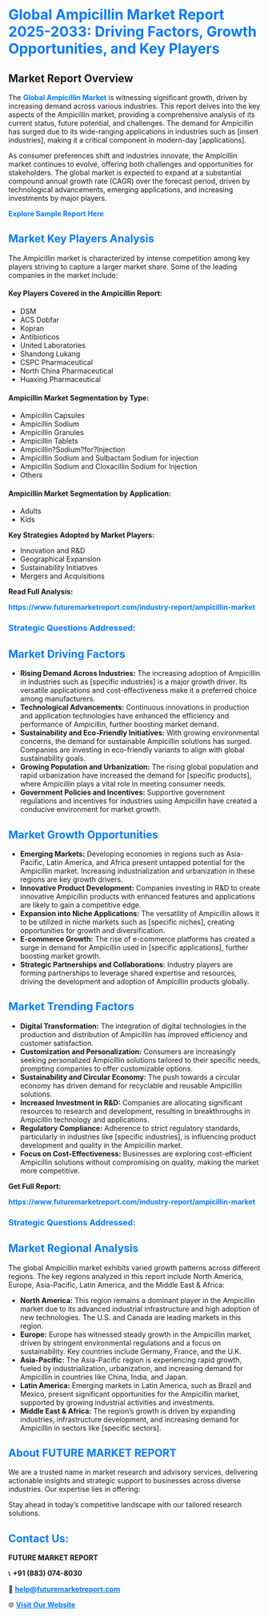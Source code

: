 <h1 style="color: #007BFF;">Global Ampicillin Market Report 2025-2033: Driving Factors, Growth Opportunities, and Key Players</h1>

<section id="overview">
<h2>Market Report Overview</h2>
<p>The <a href="https://www.futuremarketreport.com/industry-report/ampicillin-market" style="color: #007BFF; text-decoration: none;"><strong>Global Ampicillin Market</strong></a> is witnessing significant growth, driven by increasing demand across various industries. This report delves into the key aspects of the Ampicillin market, providing a comprehensive analysis of its current status, future potential, and challenges. The demand for Ampicillin has surged due to its wide-ranging applications in industries such as [insert industries], making it a critical component in modern-day [applications].</p>
<p>As consumer preferences shift and industries innovate, the Ampicillin market continues to evolve, offering both challenges and opportunities for stakeholders. The global market is expected to expand at a substantial compound annual growth rate (CAGR) over the forecast period, driven by technological advancements, emerging applications, and increasing investments by major players.</p>
</section>

<section id="overview">
<p><a href="https://www.futuremarketreport.com/request-sample/reportId=80201" style="color: #007BFF; text-decoration: none;"><strong>Explore Sample Report Here</strong></a></p>
</section>

<section id="key-players">
<h2 style="color: #007BFF;">Market Key Players Analysis</h2>
<p>The Ampicillin market is characterized by intense competition among key players striving to capture a larger market share. Some of the leading companies in the market include:</p>
<h4>Key Players Covered in the Ampicillin Report:</h4>
<ul><li>DSM</li><li>ACS Dobfar</li><li>Kopran</li><li>Antibioticos</li><li>United Laboratories</li><li>Shandong Lukang</li><li>CSPC Pharmaceutical</li><li>North China Pharmaceutical</li><li>Huaxing Pharmaceutical</li></ul>
<h4>Ampicillin Market Segmentation by Type:</h4>
<ul><li>Ampicillin Capsules</li><li>Ampicillin Sodium</li><li>Ampicillin Granules</li><li>Ampicillin Tablets</li><li>Ampicillin?Sodium?for?Injection</li><li>Ampicillin Sodium and Sulbactam Sodium for injection</li><li>Ampicillin Sodium and Cloxacillin Sodium for Injection</li><li>Others</li></ul>

<h4>Ampicillin Market Segmentation by Application:</h4>
<ul><li>Adults</li><li>Kids</li></ul>
<p><strong>Key Strategies Adopted by Market Players:</strong></p>
<ul>
<li>Innovation and R&D</li>
<li>Geographical Expansion</li>
<li>Sustainability Initiatives</li>
<li>Mergers and Acquisitions</li>
</ul>
</section>

<section>
<p><strong>Read Full Analysis: </strong></p><a href="https://www.futuremarketreport.com/industry-report/ampicillin-market" style="color: #007BFF; text-decoration: none;"><strong>https://www.futuremarketreport.com/industry-report/ampicillin-market</strong></a>
<h3 style="color: #007BFF;">Strategic Questions Addressed:</h3>
</section>

<section id="driving-factors">
<h2 style="color: #007BFF;">Market Driving Factors</h2>
<ul>
<li><strong>Rising Demand Across Industries:</strong> The increasing adoption of Ampicillin in industries such as [specific industries] is a major growth driver. Its versatile applications and cost-effectiveness make it a preferred choice among manufacturers.</li>
<li><strong>Technological Advancements:</strong> Continuous innovations in production and application technologies have enhanced the efficiency and performance of Ampicillin, further boosting market demand.</li>
<li><strong>Sustainability and Eco-Friendly Initiatives:</strong> With growing environmental concerns, the demand for sustainable Ampicillin solutions has surged. Companies are investing in eco-friendly variants to align with global sustainability goals.</li>
<li><strong>Growing Population and Urbanization:</strong> The rising global population and rapid urbanization have increased the demand for [specific products], where Ampicillin plays a vital role in meeting consumer needs.</li>
<li><strong>Government Policies and Incentives:</strong> Supportive government regulations and incentives for industries using Ampicillin have created a conducive environment for market growth.</li>
</ul>
</section>

<section id="growth-opportunities">
<h2 style="color: #007BFF;">Market Growth Opportunities</h2>
<ul>
<li><strong>Emerging Markets:</strong> Developing economies in regions such as Asia-Pacific, Latin America, and Africa present untapped potential for the Ampicillin market. Increasing industrialization and urbanization in these regions are key growth drivers.</li>
<li><strong>Innovative Product Development:</strong> Companies investing in R&D to create innovative Ampicillin products with enhanced features and applications are likely to gain a competitive edge.</li>
<li><strong>Expansion into Niche Applications:</strong> The versatility of Ampicillin allows it to be utilized in niche markets such as [specific niches], creating opportunities for growth and diversification.</li>
<li><strong>E-commerce Growth:</strong> The rise of e-commerce platforms has created a surge in demand for Ampicillin used in [specific applications], further boosting market growth.</li>
<li><strong>Strategic Partnerships and Collaborations:</strong> Industry players are forming partnerships to leverage shared expertise and resources, driving the development and adoption of Ampicillin products globally.</li>
</ul>
</section>

<section id="trending-factors">
<h2 style="color: #007BFF;">Market Trending Factors</h2>
<ul>
<li><strong>Digital Transformation:</strong> The integration of digital technologies in the production and distribution of Ampicillin has improved efficiency and customer satisfaction.</li>
<li><strong>Customization and Personalization:</strong> Consumers are increasingly seeking personalized Ampicillin solutions tailored to their specific needs, prompting companies to offer customizable options.</li>
<li><strong>Sustainability and Circular Economy:</strong> The push towards a circular economy has driven demand for recyclable and reusable Ampicillin solutions.</li>
<li><strong>Increased Investment in R&D:</strong> Companies are allocating significant resources to research and development, resulting in breakthroughs in Ampicillin technology and applications.</li>
<li><strong>Regulatory Compliance:</strong> Adherence to strict regulatory standards, particularly in industries like [specific industries], is influencing product development and quality in the Ampicillin market.</li>
<li><strong>Focus on Cost-Effectiveness:</strong> Businesses are exploring cost-efficient Ampicillin solutions without compromising on quality, making the market more competitive.</li>
</ul>
</section>

<section>
<p><strong>Get Full Report: </strong></p><a href="https://www.futuremarketreport.com/industry-report/ampicillin-market" style="color: #007BFF; text-decoration: none;"><strong>https://www.futuremarketreport.com/industry-report/ampicillin-market</strong></a>
<h3 style="color: #007BFF;">Strategic Questions Addressed:</h3>
</section>


<section id="regional-analysis">
<h2 style="color: #007BFF;">Market Regional Analysis</h2>
<p>The global Ampicillin market exhibits varied growth patterns across different regions. The key regions analyzed in this report include North America, Europe, Asia-Pacific, Latin America, and the Middle East & Africa:</p>
<ul>
<li><strong>North America:</strong> This region remains a dominant player in the Ampicillin market due to its advanced industrial infrastructure and high adoption of new technologies. The U.S. and Canada are leading markets in this region.</li>
<li><strong>Europe:</strong> Europe has witnessed steady growth in the Ampicillin market, driven by stringent environmental regulations and a focus on sustainability. Key countries include Germany, France, and the U.K.</li>
<li><strong>Asia-Pacific:</strong> The Asia-Pacific region is experiencing rapid growth, fueled by industrialization, urbanization, and increasing demand for Ampicillin in countries like China, India, and Japan.</li>
<li><strong>Latin America:</strong> Emerging markets in Latin America, such as Brazil and Mexico, present significant opportunities for the Ampicillin market, supported by growing industrial activities and investments.</li>
<li><strong>Middle East & Africa:</strong> The region’s growth is driven by expanding industries, infrastructure development, and increasing demand for Ampicillin in sectors like [specific sectors].</li>
</ul>
</section>

<footer>
<h2 style="color: #007BFF;">About FUTURE MARKET REPORT</h2>
<p>We are a trusted name in market research and advisory services, delivering actionable insights and strategic support to businesses across diverse industries. Our expertise lies in offering:</p>

<p>Stay ahead in today’s competitive landscape with our tailored research solutions.</p>

<h2 style="color: #007BFF;">Contact Us:</h2>
<p><strong>FUTURE MARKET REPORT</strong></p>
<p>📞 <strong>+91 (883) 074-8030</strong></p>
<p>📧 <strong><a href="mailto:help@futuremarketreport.com" style="color: #007BFF;">help@futuremarketreport.com</a></strong></p>
<p>🌐 <strong><a href="https://www.futuremarketreport.com/" style="color: #007BFF;">Visit Our Website</a></strong></p>
</footer>